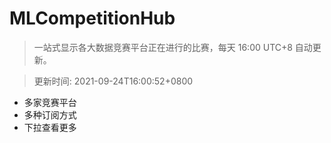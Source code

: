 # MLCompetitionHub

> 一站式显示各大数据竞赛平台正在进行的比赛，每天 16:00 UTC+8 自动更新。
  
> 更新时间: 2021-09-24T16:00:52+0800 

* 多家竞赛平台
* 多种订阅方式
* 下拉查看更多
